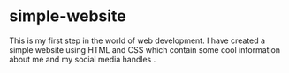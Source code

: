 # simple-website
This is my first step in the world of web development. I have created a simple website using HTML and CSS  which contain some cool information about me and my social media handles .
